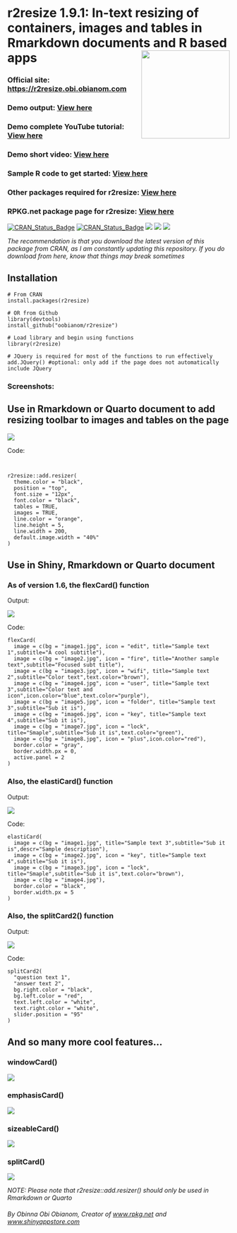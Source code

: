 # r2resize 1.9.1: In-text resizing of containers, images and tables in Rmarkdown documents and R based apps <img src="https://r2resize.obi.obianom.com/r2resize_logo.png" width="200" align="right"/>

### Official site: https://r2resize.obi.obianom.com

### Demo output: [View here](https://rstudio-pubs-static.s3.amazonaws.com/977399_37ed43a251fe493d87efe81c452b7f7d.html)

### Demo complete YouTube tutorial: [View here](https://www.youtube.com/watch?v=kkcXJbwVZnw&t=7s)

### Demo short video: [View here](https://r2resize.obi.obianom.com/r2resize-package.gif)

### Sample R code to get started: [View here](https://github.com/oobianom/r2resize/blob/main/inst/examples/sample1.Rmd)

### Other packages required for r2resize: [View here](https://depends.rpkg.net/package/r2resize)

### RPKG.net package page for r2resize: [View here](https://rpkg.net/package/r2resize)

[![CRAN\_Status\_Badge](https://img.shields.io/badge/rPkgNet-published-orange)](https://rnetwork.obi.obianom.com/package/r2resize) [![CRAN\_Status\_Badge](https://www.r-pkg.org/badges/version/r2resize)](https://cran.r-project.org/package=r2resize) [![](https://cranlogs.r-pkg.org/badges/r2resize)](https://cran.r-project.org/package=r2resize)
[![](https://cranlogs.r-pkg.org/badges/last-week/r2resize)](https://cran.r-project.org/package=r2resize)
[![](https://cranlogs.r-pkg.org/badges/grand-total/r2resize)](https://cran.r-project.org/package=r2resize)

_The recommendation is that you download the latest version of this package from CRAN, as I am constantly updating this repository. If you do download from here, know that things may break sometimes_


## Installation 

```{r}
# From CRAN
install.packages(r2resize)

# OR from Github
library(devtools)
install_github("oobianom/r2resize")

# Load library and begin using functions
library(r2resize)

# JQuery is required for most of the functions to run effectively
add.JQuery() #optional: only add if the page does not automatically include JQuery
```

### Screenshots:

## Use in Rmarkdown or Quarto document to add resizing toolbar to images and tables on the page

![](https://r2resize.obi.obianom.com/m/resizers.png)

Code:
```


r2resize::add.resizer(
  theme.color = "black",
  position = "top",
  font.size = "12px",
  font.color = "black",
  tables = TRUE,
  images = TRUE,
  line.color = "orange",
  line.height = 5,
  line.width = 200,
  default.image.width = "40%"
)
```

## Use in Shiny, Rmarkdown or Quarto document
### As of version 1.6, the flexCard() function

Output:

![](https://r2resize.obi.obianom.com/m/r2resize_flexcard_2.gif)

Code:
```
flexCard(
  image = c(bg = "image1.jpg", icon = "edit", title="Sample text 1",subtitle="A cool subtitle"),
  image = c(bg = "image2.jpg", icon = "fire", title="Another sample text",subtitle="Focused subt title"),
  image = c(bg = "image3.jpg", icon = "wifi", title="Sample text 2",subtitle="Color text",text.color="brown"),
  image = c(bg = "image4.jpg", icon = "user", title="Sample text 3",subtitle="Color text and icon",icon.color="blue",text.color="purple"),
  image = c(bg = "image5.jpg", icon = "folder", title="Sample text 3",subtitle="Sub it is"),
  image = c(bg = "image6.jpg", icon = "key", title="Sample text 4",subtitle="Sub it is"),
  image = c(bg = "image7.jpg", icon = "lock", title="Smaple",subtitle="Sub it is",text.color="green"),
  image = c(bg = "image8.jpg", icon = "plus",icon.color="red"),
  border.color = "gray",
  border.width.px = 0,
  active.panel = 2
)
```

### Also, the elastiCard() function

Output:

![](https://r2resize.obi.obianom.com/m/r2resize_elasticard_1.gif)

Code:
```
elastiCard(
  image = c(bg = "image1.jpg", title="Sample text 3",subtitle="Sub it is",descr="Sample description"),
  image = c(bg = "image2.jpg", icon = "key", title="Sample text 4",subtitle="Sub it is"),
  image = c(bg = "image3.jpg", icon = "lock", title="Smaple",subtitle="Sub it is",text.color="brown"),
  image = c(bg = "image4.jpg"),
  border.color = "black",
  border.width.px = 5
)

```

### Also, the splitCard2() function

Output:

![](https://r2resize.obi.obianom.com/m/r2resize_splitcard2_1.gif)

Code:
```
splitCard2(
  "question text 1",
  "answer text 2",
  bg.right.color = "black",
  bg.left.color = "red",
  text.left.color = "white",
  text.right.color = "white",
  slider.position = "95"
)

```

## And so many more cool features...

### windowCard()

![](https://r2resize.obi.obianom.com/m/r2resize_windowcard_1.gif)

### emphasisCard()

![](https://r2resize.obi.obianom.com/m/r2resize_emphasiscard_1.gif)


### sizeableCard()

![](https://r2resize.obi.obianom.com/m/r2resize_sizeablecard_1.gif)


### splitCard()

![](https://r2resize.obi.obianom.com/m/r2resize_splitcard_1.gif)



_NOTE: Please note that r2resize::add.resizer() should only be used in Rmarkdown or Quarto_





###### By Obinna Obi Obianom, Creator of www.rpkg.net and www.shinyappstore.com
